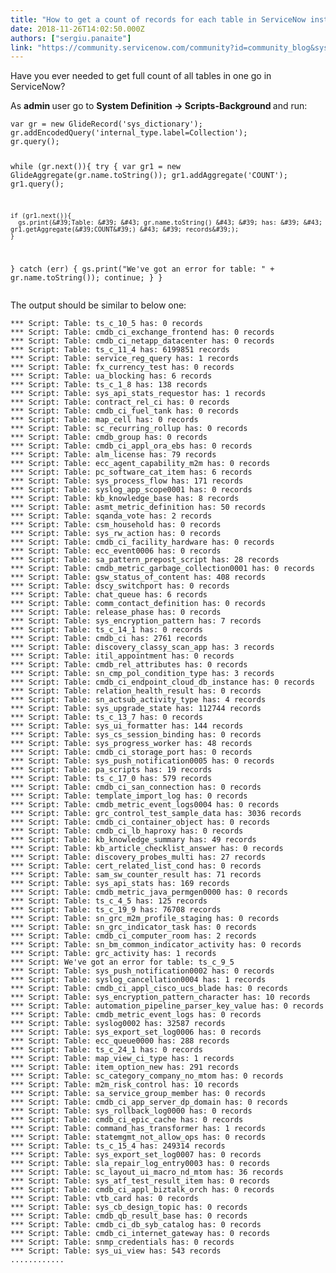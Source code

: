```yaml
---
title: "How to get a count of records for each table in ServiceNow instances"
date: 2018-11-26T14:02:50.000Z
authors: ["sergiu.panaite"]
link: "https://community.servicenow.com/community?id=community_blog&sys_id=13cac8cddb0aa7c07d3e02d5ca9619c2"
---
```

<p>Have you ever needed to get full count of all tables in one go in ServiceNow?</p>
<p>As <strong>admin </strong>user go to <strong>System Definition -&gt; Scripts-Background </strong>and run:</p>
<pre class="language-javascript"><code>var gr &#61; new GlideRecord(&#39;sys_dictionary&#39;);
gr.addEncodedQuery(&#39;internal_type.label&#61;Collection&#39;);
gr.query();

while (gr.next()){
  try { 
    var gr1 &#61; new GlideAggregate(gr.name.toString());
    gr1.addAggregate(&#39;COUNT&#39;);
    gr1.query();

    if (gr1.next()){
      gs.print(&#39;Table: &#39; &#43; gr.name.toString() &#43; &#39; has: &#39; &#43; gr1.getAggregate(&#39;COUNT&#39;) &#43; &#39; records&#39;);
    }
  } catch (err) {
      gs.print(&#34;We&#39;ve got an error for table: &#34; &#43; gr.name.toString());
      continue;
  }
}</code></pre>
<p>The output should be similar to below one:</p>
<pre class="language-javascript"><code>*** Script: Table: ts_c_10_5 has: 0 records
*** Script: Table: cmdb_ci_exchange_frontend has: 0 records
*** Script: Table: cmdb_ci_netapp_datacenter has: 0 records
*** Script: Table: ts_c_11_4 has: 6199851 records
*** Script: Table: service_reg_query has: 1 records
*** Script: Table: fx_currency_test has: 0 records
*** Script: Table: ua_blocking has: 6 records
*** Script: Table: ts_c_1_8 has: 138 records
*** Script: Table: sys_api_stats_requestor has: 1 records
*** Script: Table: contract_rel_ci has: 0 records
*** Script: Table: cmdb_ci_fuel_tank has: 0 records
*** Script: Table: map_cell has: 0 records
*** Script: Table: sc_recurring_rollup has: 0 records
*** Script: Table: cmdb_group has: 0 records
*** Script: Table: cmdb_ci_appl_ora_ebs has: 0 records
*** Script: Table: alm_license has: 79 records
*** Script: Table: ecc_agent_capability_m2m has: 0 records
*** Script: Table: pc_software_cat_item has: 6 records
*** Script: Table: sys_process_flow has: 171 records
*** Script: Table: syslog_app_scope0001 has: 0 records
*** Script: Table: kb_knowledge_base has: 8 records
*** Script: Table: asmt_metric_definition has: 50 records
*** Script: Table: sqanda_vote has: 2 records
*** Script: Table: csm_household has: 0 records
*** Script: Table: sys_rw_action has: 0 records
*** Script: Table: cmdb_ci_facility_hardware has: 0 records
*** Script: Table: ecc_event0006 has: 0 records
*** Script: Table: sa_pattern_prepost_script has: 28 records
*** Script: Table: cmdb_metric_garbage_collection0001 has: 0 records
*** Script: Table: gsw_status_of_content has: 408 records
*** Script: Table: dscy_switchport has: 0 records
*** Script: Table: chat_queue has: 6 records
*** Script: Table: comm_contact_definition has: 0 records
*** Script: Table: release_phase has: 0 records
*** Script: Table: sys_encryption_pattern has: 7 records
*** Script: Table: ts_c_14_1 has: 0 records
*** Script: Table: cmdb_ci has: 2761 records
*** Script: Table: discovery_classy_scan_app has: 3 records
*** Script: Table: itil_appointment has: 0 records
*** Script: Table: cmdb_rel_attributes has: 0 records
*** Script: Table: sn_cmp_pol_condition_type has: 3 records
*** Script: Table: cmdb_ci_endpoint_cloud_db_instance has: 0 records
*** Script: Table: relation_health_result has: 0 records
*** Script: Table: sn_actsub_activity_type has: 4 records
*** Script: Table: sys_upgrade_state has: 112744 records
*** Script: Table: ts_c_13_7 has: 0 records
*** Script: Table: sys_ui_formatter has: 144 records
*** Script: Table: sys_cs_session_binding has: 0 records
*** Script: Table: sys_progress_worker has: 48 records
*** Script: Table: cmdb_ci_storage_port has: 0 records
*** Script: Table: sys_push_notification0005 has: 0 records
*** Script: Table: pa_scripts has: 19 records
*** Script: Table: ts_c_17_0 has: 579 records
*** Script: Table: cmdb_ci_san_connection has: 0 records
*** Script: Table: template_import_log has: 0 records
*** Script: Table: cmdb_metric_event_logs0004 has: 0 records
*** Script: Table: grc_control_test_sample_data has: 3036 records
*** Script: Table: cmdb_ci_container_object has: 0 records
*** Script: Table: cmdb_ci_lb_haproxy has: 0 records
*** Script: Table: kb_knowledge_summary has: 49 records
*** Script: Table: kb_article_checklist_answer has: 0 records
*** Script: Table: discovery_probes_multi has: 27 records
*** Script: Table: cert_related_list_cond has: 0 records
*** Script: Table: sam_sw_counter_result has: 71 records
*** Script: Table: sys_api_stats has: 169 records
*** Script: Table: cmdb_metric_java_permgen0000 has: 0 records
*** Script: Table: ts_c_4_5 has: 125 records
*** Script: Table: ts_c_19_9 has: 76708 records
*** Script: Table: sn_grc_m2m_profile_staging has: 0 records
*** Script: Table: sn_grc_indicator_task has: 0 records
*** Script: Table: cmdb_ci_computer_room has: 2 records
*** Script: Table: sn_bm_common_indicator_activity has: 0 records
*** Script: Table: grc_activity has: 1 records
*** Script: We&#39;ve got an error for table: ts_c_9_5
*** Script: Table: sys_push_notification0002 has: 0 records
*** Script: Table: syslog_cancellation0004 has: 1 records
*** Script: Table: cmdb_ci_appl_cisco_ucs_blade has: 0 records
*** Script: Table: sys_encryption_pattern_character has: 10 records
*** Script: Table: automation_pipeline_parser_key_value has: 0 records
*** Script: Table: cmdb_metric_event_logs has: 0 records
*** Script: Table: syslog0002 has: 32587 records
*** Script: Table: sys_export_set_log0006 has: 0 records
*** Script: Table: ecc_queue0000 has: 288 records
*** Script: Table: ts_c_24_1 has: 0 records
*** Script: Table: map_view_ci_type has: 1 records
*** Script: Table: item_option_new has: 291 records
*** Script: Table: sc_category_company_no_mtom has: 0 records
*** Script: Table: m2m_risk_control has: 10 records
*** Script: Table: sa_service_group_member has: 0 records
*** Script: Table: cmdb_ci_app_server_dp_domain has: 0 records
*** Script: Table: sys_rollback_log0000 has: 0 records
*** Script: Table: cmdb_ci_epic_cache has: 0 records
*** Script: Table: command_has_transformer has: 1 records
*** Script: Table: statemgmt_not_allow_ops has: 0 records
*** Script: Table: ts_c_15_4 has: 249314 records
*** Script: Table: sys_export_set_log0007 has: 0 records
*** Script: Table: sla_repair_log_entry0003 has: 0 records
*** Script: Table: sc_layout_ui_macro_nd_mtom has: 36 records
*** Script: Table: sys_atf_test_result_item has: 0 records
*** Script: Table: cmdb_ci_appl_biztalk_orch has: 0 records
*** Script: Table: vtb_card has: 0 records
*** Script: Table: sys_cb_design_topic has: 0 records
*** Script: Table: cmdb_qb_result_base has: 0 records
*** Script: Table: cmdb_ci_db_syb_catalog has: 0 records
*** Script: Table: cmdb_ci_internet_gateway has: 0 records
*** Script: Table: snmp_credentials has: 0 records
*** Script: Table: sys_ui_view has: 543 records
............</code></pre>
